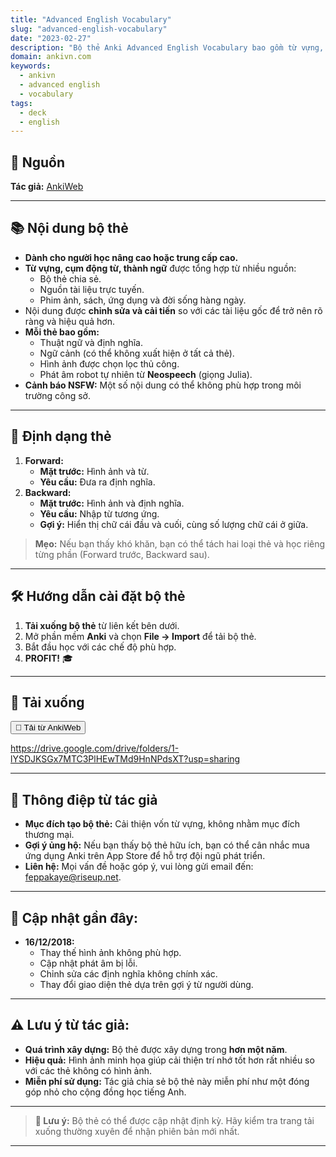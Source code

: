```yaml
---
title: "Advanced English Vocabulary"
slug: "advanced-english-vocabulary"
date: "2023-02-27"
description: "Bộ thẻ Anki Advanced English Vocabulary bao gồm từ vựng, cụm động từ, thành ngữ, kèm định nghĩa, ngữ cảnh và hình ảnh chất lượng cao."
domain: ankivn.com
keywords:
  - ankivn
  - advanced english
  - vocabulary
tags:
  - deck
  - english
---
```


<!--truncate-->

## 📖 **Nguồn**  
**Tác giả:** [AnkiWeb](https://ankiweb.net/shared/info/1980021227)  

---

## 📚 **Nội dung bộ thẻ**  

- **Dành cho người học nâng cao hoặc trung cấp cao.**  
- **Từ vựng, cụm động từ, thành ngữ** được tổng hợp từ nhiều nguồn:  
   - Bộ thẻ chia sẻ.  
   - Nguồn tài liệu trực tuyến.  
   - Phim ảnh, sách, ứng dụng và đời sống hàng ngày.  
- Nội dung được **chỉnh sửa và cải tiến** so với các tài liệu gốc để trở nên rõ ràng và hiệu quả hơn.  
- **Mỗi thẻ bao gồm:**  
   - Thuật ngữ và định nghĩa.  
   - Ngữ cảnh (có thể không xuất hiện ở tất cả thẻ).  
   - Hình ảnh được chọn lọc thủ công.  
   - Phát âm robot tự nhiên từ **Neospeech** (giọng Julia).  
- **Cảnh báo NSFW:** Một số nội dung có thể không phù hợp trong môi trường công sở.

---

## 📝 **Định dạng thẻ**  

1. **Forward:**  
   - **Mặt trước:** Hình ảnh và từ.  
   - **Yêu cầu:** Đưa ra định nghĩa.  
2. **Backward:**  
   - **Mặt trước:** Hình ảnh và định nghĩa.  
   - **Yêu cầu:** Nhập từ tương ứng.  
   - **Gợi ý:** Hiển thị chữ cái đầu và cuối, cùng số lượng chữ cái ở giữa.  

> **Mẹo:** Nếu bạn thấy khó khăn, bạn có thể tách hai loại thẻ và học riêng từng phần (Forward trước, Backward sau).  

---

## 🛠️ **Hướng dẫn cài đặt bộ thẻ**  

1. **Tải xuống bộ thẻ** từ liên kết bên dưới.  
2. Mở phần mềm **Anki** và chọn **File → Import** để tải bộ thẻ.  
3. Bắt đầu học với các chế độ phù hợp.  
4. **PROFIT!** 🎓  

---

## 🔗 **Tải xuống**

<div style={{ display: 'flex', justifyContent: 'left', gap: '20px' }}>
  <a href="https://ankiweb.net/shared/info/1980021227" target="_blank">
    <button class="buttonPrimary" type="button">🚀 Tải từ AnkiWeb</button>
  </a>
</div>

https://drive.google.com/drive/folders/1-lYSDJKSGx7MTC3PlHEwTMd9HnNPdsXT?usp=sharing

---

## 💖 **Thông điệp từ tác giả**  

- **Mục đích tạo bộ thẻ:** Cải thiện vốn từ vựng, không nhằm mục đích thương mại.  
- **Gợi ý ủng hộ:** Nếu bạn thấy bộ thẻ hữu ích, bạn có thể cân nhắc mua ứng dụng Anki trên App Store để hỗ trợ đội ngũ phát triển.  
- **Liên hệ:** Mọi vấn đề hoặc góp ý, vui lòng gửi email đến: [feppakaye@riseup.net](mailto:feppakaye@riseup.net).  

---

## 💬 **Cập nhật gần đây:**  

- **16/12/2018:**  
   - Thay thế hình ảnh không phù hợp.  
   - Cập nhật phát âm bị lỗi.  
   - Chỉnh sửa các định nghĩa không chính xác.  
   - Thay đổi giao diện thẻ dựa trên gợi ý từ người dùng.  

---

## ⚠️ **Lưu ý từ tác giả:**  

- **Quá trình xây dựng:** Bộ thẻ được xây dựng trong **hơn một năm**.  
- **Hiệu quả:** Hình ảnh minh họa giúp cải thiện trí nhớ tốt hơn rất nhiều so với các thẻ không có hình ảnh.  
- **Miễn phí sử dụng:** Tác giả chia sẻ bộ thẻ này miễn phí như một đóng góp nhỏ cho cộng đồng học tiếng Anh.  

---

> **📌 Lưu ý:** Bộ thẻ có thể được cập nhật định kỳ. Hãy kiểm tra trang tải xuống thường xuyên để nhận phiên bản mới nhất.

---
